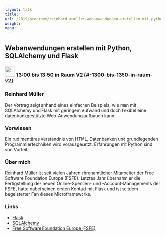 ```yaml
---
layout: talk
title:
url: /2019/programm/reinhard-mueller-webanwendungen-erstellen-mit-python-sqlalchemy-und-flask/
weight:
menu:
---
```

## Webanwendungen erstellen mit Python, SQLAlchemy und Flask

### <img height = "32" src="../../../images/talk.svg"> 13:00 bis 13:50 in Raum V2 {#-1300-bis-1350-in-raum-v2}

### Reinhard Müller

Der Vortrag zeigt anhand eines einfachen Beispiels, wie man mit SQLAlchemy und Flask mit geringem Aufwand und doch flexibel eine datenbankgestützte Web-Anwendung aufbauen kann.

### Vorwissen

Ein rudimentäres Verständnis von HTML, Datenbanken und grundlegenden Programmiertechniken wird vorausgesetzt. Erfahrungen mit Python sind von Vorteil.

### Über mich

Reinhard Müller ist seit vielen Jahren ehrenamtlicher Mitarbeiter der Free Software Foundation Europe (FSFE). Letztes Jahr übernahm er die Fertigstellung des neuen Online-Spenden- und -Account-Managements der FSFE, hatte dabei seinen ersten Kontakt mit Flask und ist seitdem begeisterter Fan dieses Microframeworks.

### Links

- <a href="http://flask.pocoo.org/" target="_blank">Flask</a>
- <a href="https://www.sqlalchemy.org/" target="_blank">SQLAlchemy</a>
- <a href="https://fsfe.org/" target="_blank">Free Software Foundation Europe (FSFE)</a>